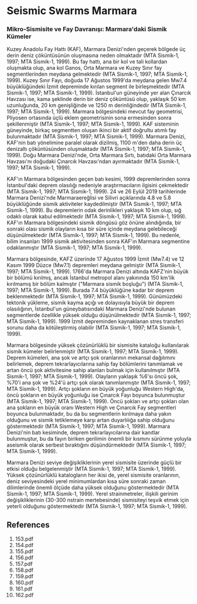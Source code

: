 # Seismic Swarms Marmara

### Mikro-Sismisite ve Fay Davranışı: Marmara'daki Sismik Kümeler

Kuzey Anadolu Fay Hattı (KAF), Marmara Denizi'nden geçerek bölgede üç derin deniz çöküntüsünün oluşmasına neden olmaktadır (MTA Sismik-1, 1997; MTA Sismik-1, 1999). Bu fay hattı, ana bir kol ve tali kollardan oluşmakta olup, ana kol Ganos, Orta Marmara ve Kuzey Sınır fay segmentlerinden meydana gelmektedir (MTA Sismik-1, 1997; MTA Sismik-1, 1999). Kuzey Sınır Fayı, doğuda 17 Ağustos 1999'da meydana gelen Mw7.4 büyüklüğündeki İzmit depreminde kırılan segment ile birleşmektedir (MTA Sismik-1, 1997; MTA Sismik-1, 1999). İstanbul'un güneyinde yer alan Çınarcık Havzası ise, kama şeklinde derin bir deniz çöküntüsü olup, yaklaşık 50 km uzunluğunda, 20 km genişliğinde ve 1250 m derinliğindedir (MTA Sismik-1, 1997; MTA Sismik-1, 1999). Marmara bölgesindeki mevcut fay geometrisi, Pliyosen ortasında üçlü eklem geometrisinin sona ermesinden sonra şekillenmiştir (MTA Sismik-1, 1997; MTA Sismik-1, 1999). KAF sisteminin güneyinde, birkaç segmentten oluşan ikinci bir aktif doğrultu atımlı fay bulunmaktadır (MTA Sismik-1, 1997; MTA Sismik-1, 1999). Marmara Denizi, KAF'nin batı yönelimine paralel olarak dizilmiş, 1100 m'den daha derin üç denizaltı çöküntüsünden oluşmaktadır (MTA Sismik-1, 1997; MTA Sismik-1, 1999). Doğu Marmara Denizi'nde, Orta Marmara Sırtı, batıdaki Orta Marmara Havzası'nı doğudaki Çınarcık Havzası'ndan ayırmaktadır (MTA Sismik-1, 1997; MTA Sismik-1, 1999).

KAF'ın Marmara bölgesinden geçen batı kesimi, 1999 depremlerinden sonra İstanbul'daki deprem olasılığı nedeniyle araştırmacıların ilgisini çekmektedir (MTA Sismik-1, 1997; MTA Sismik-1, 1999). 24 ve 26 Eylül 2019 tarihlerinde Marmara Denizi'nde Marmaraereğlisi ve Silivri açıklarında 4.8 ve 5.8 büyüklüğünde sismik aktiviteler kaydedilmiştir (MTA Sismik-1, 1997; MTA Sismik-1, 1999). Bu depremlerin odak derinlikleri yaklaşık 10 km olup, sığ odaklı olarak kabul edilmektedir (MTA Sismik-1, 1997; MTA Sismik-1, 1999). KAF'ın Marmara bölgesindeki sismik döngüsü göz önüne alındığında, bir sonraki olası sismik olayların kısa bir süre içinde meydana gelebileceği düşünülmektedir (MTA Sismik-1, 1997; MTA Sismik-1, 1999). Bu nedenle, bilim insanları 1999 sismik aktivitesinden sonra KAF'ın Marmara segmentine odaklanmıştır (MTA Sismik-1, 1997; MTA Sismik-1, 1999).

Marmara bölgesinde, KAFZ üzerinde 17 Ağustos 1999 İzmit (Mw7.4) ve 12 Kasım 1999 Düzce (Mw7.1) depremleri meydana gelmiştir (MTA Sismik-1, 1997; MTA Sismik-1, 1999). 1766'da Marmara Denizi altında KAFZ'nin büyük bir bölümü kırılmış, ancak İstanbul metropol alanı yakınında 150 km'lik kırılmamış bir bölüm kalmıştır ("Marmara sismik boşluğu") (MTA Sismik-1, 1997; MTA Sismik-1, 1999). Burada 7.4 büyüklüğüne kadar bir deprem beklenmektedir (MTA Sismik-1, 1997; MTA Sismik-1, 1999). Günümüzdeki tektonik yükleme, sismik kayma açığı ve dolayısıyla büyük bir deprem olasılığının, İstanbul'un güneybatısındaki Marmara Denizi'nde bulunan segmentlerde özellikle yüksek olduğu düşünülmektedir (MTA Sismik-1, 1997; MTA Sismik-1, 1999). 1999 İzmit depreminden kaynaklanan stres transferi sorunu daha da kötüleştirmiş olabilir (MTA Sismik-1, 1997; MTA Sismik-1, 1999).

Marmara bölgesinde yüksek çözünürlüklü bir sismisite kataloğu kullanılarak sismik kümeler belirlenmiştir (MTA Sismik-1, 1997; MTA Sismik-1, 1999). Deprem kümeleri, ana şok ve artçı şok oranlarının mekansal dağılımını belirlemek, deprem tekrarlayıcılarına sahip fay bölümlerini tanımlamak ve artan öncü şok aktivitesine sahip alanları bulmak için kullanılmıştır (MTA Sismik-1, 1997; MTA Sismik-1, 1999). Olayların yaklaşık %6'sı öncü şok, %70'i ana şok ve %24'ü artçı şok olarak tanımlanmıştır (MTA Sismik-1, 1997; MTA Sismik-1, 1999). Artçı şokların en büyük yoğunluğu Western High'da, öncü şokların en büyük yoğunluğu ise Çınarcık Fayı boyunca bulunmuştur (MTA Sismik-1, 1997; MTA Sismik-1, 1999). Öncü şokları ve artçı şokları olan ana şokların en büyük oranı Western High ve Çınarcık Fay segmentleri boyunca bulunmaktadır, bu da bu segmentlerin kırılmaya daha yakın olduğunu ve sismik tetiklemeye karşı artan duyarlılığa sahip olduğunu göstermektedir (MTA Sismik-1, 1997; MTA Sismik-1, 1999). Marmara Denizi'nin batı kesiminde, deprem tekrarlayıcılarına dair kanıtlar bulunmuştur, bu da fayın biriken gerilimin önemli bir kısmını sürünme yoluyla aseismik olarak serbest bıraktığını düşündürmektedir (MTA Sismik-1, 1997; MTA Sismik-1, 1999).

Marmara Denizi seviye değişikliklerinin yerel sismisite üzerinde güçlü bir etkisi olduğu belgelenmiştir (MTA Sismik-1, 1997; MTA Sismik-1, 1999). Yüksek çözünürlüklü katalogların her ikisi de, yerel sismisite oranlarının, deniz seviyesindeki yerel minimumlardan kısa süre sonraki zaman dilimlerinde önemli ölçüde daha yüksek olduğunu göstermektedir (MTA Sismik-1, 1997; MTA Sismik-1, 1999). Yerel strainmetreler, ilişkili gerinim değişikliklerinin (30-300 nstrain mertebesinde) sismisiteyi teşvik etmek için yeterli olduğunu göstermektedir (MTA Sismik-1, 1997; MTA Sismik-1, 1999).


## References

1. 153.pdf
2. 154.pdf
3. 155.pdf
4. 156.pdf
5. 157.pdf
6. 158.pdf
7. 159.pdf
8. 160.pdf
9. 161.pdf
10. 162.pdf
